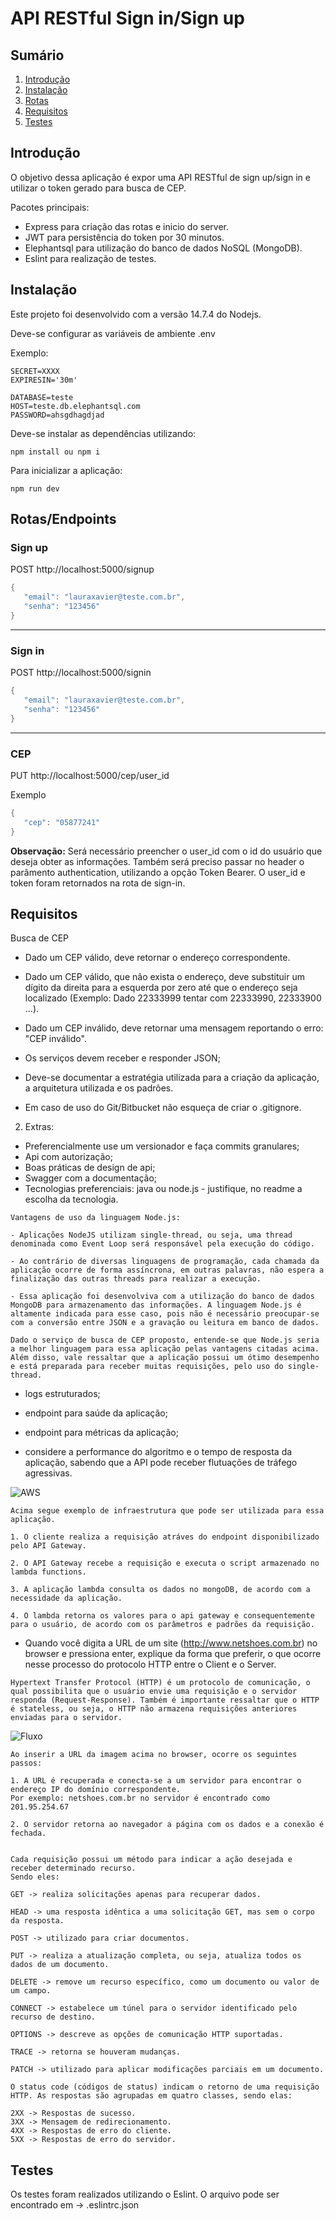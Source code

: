 # API RESTful Sign in/Sign up

## Sumário
1. [Introdução](#Introdução)
2. [Instalação](#Instalação)
3. [Rotas](#Rotas)
4. [Requisitos](#Requisitos)
5. [Testes](#Testes)


## Introdução

O objetivo dessa aplicação é expor uma API RESTful de sign up/sign in e utilizar o token gerado para busca de CEP.


Pacotes principais:
- Express para criação das rotas e inicio do server.
- JWT para persistência do token por 30 minutos.
- Elephantsql para utilização do banco de dados NoSQL (MongoDB).
- Eslint para realização de testes.

## Instalação

Este projeto foi desenvolvido com a versão 14.7.4 do Nodejs.

Deve-se configurar as variáveis de ambiente .env

Exemplo: 

```
SECRET=XXXX
EXPIRESIN='30m'

DATABASE=teste
HOST=teste.db.elephantsql.com
PASSWORD=ahsgdhagdjad
```

Deve-se instalar as dependências utilizando:
```
npm install ou npm i
```

Para inicializar a aplicação: 
```
npm run dev
```

## Rotas/Endpoints

### Sign up
POST http://localhost:5000/signup

```java
{
   "email": "lauraxavier@teste.com.br",
   "senha": "123456"
}
```

-----

### Sign in
POST http://localhost:5000/signin

```java
{
   "email": "lauraxavier@teste.com.br",
   "senha": "123456"
}
```

-----

### CEP
PUT http://localhost:5000/cep/user_id

Exemplo
```java
{
   "cep": "05877241"
}
```

**Observação:** Será necessário preencher o user_id com o id do usuário que deseja obter as informações.
Também será preciso passar no header o parâmento authentication, utilizando a opção Token Bearer.
O user_id e token foram retornados na rota de sign-in. 

## Requisitos
Busca de CEP

- Dado um CEP válido, deve retornar o endereço correspondente.

- Dado um CEP válido, que não exista o endereço, deve substituir um dígito da direita para a esquerda por zero até que o endereço seja localizado (Exemplo: Dado 22333999 tentar com 22333990, 22333900 …).

- Dado um CEP inválido, deve retornar uma mensagem reportando o erro: "CEP inválido".

- Os serviços devem receber e responder JSON;

- Deve-se documentar a estratégia utilizada para a criação da aplicação, a arquitetura utilizada e os padrões. 

- Em caso de uso do Git/Bitbucket não esqueça de criar o .gitignore.
    
2. Extras:
- Preferencialmente use um versionador e faça commits granulares;
- Api com autorização;
- Boas práticas de design de api;
- Swagger com a documentação;
- Tecnologias preferenciais: java ou node.js - justifique, no readme a escolha da tecnologia.

```
Vantagens de uso da linguagem Node.js:

- Aplicações NodeJS utilizam single-thread, ou seja, uma thread denominada como Event Loop será responsável pela execução do código.

- Ao contrário de diversas linguagens de programação, cada chamada da aplicação ocorre de forma assíncrona, em outras palavras, não espera a finalização das outras threads para realizar a execução.

- Essa aplicação foi desenvolviva com a utilização do banco de dados MongoDB para armazenamento das informações. A linguagem Node.js é altamente indicada para esse caso, pois não é necessário preocupar-se com a conversão entre JSON e a gravação ou leitura em banco de dados.

Dado o serviço de busca de CEP proposto, entende-se que Node.js seria a melhor linguagem para essa aplicação pelas vantagens citadas acima. Além disso, vale ressaltar que a aplicação possui um ótimo desempenho e está preparada para receber muitas requisições, pelo uso do single-thread.

```

- logs estruturados;
- endpoint para saúde da aplicação;
- endpoint para métricas da aplicação;

- considere a performance do algoritmo e o tempo de resposta da aplicação, sabendo que a API  pode receber flutuações de tráfego agressivas.

![AWS](./images/AWS.png)

```
Acima segue exemplo de infraestrutura que pode ser utilizada para essa aplicação.

1. O cliente realiza a requisição atráves do endpoint disponibilizado pelo API Gateway.

2. O API Gateway recebe a requisição e executa o script armazenado no lambda functions.

3. A aplicação lambda consulta os dados no mongoDB, de acordo com a necessidade da aplicação. 

4. O lambda retorna os valores para o api gateway e consequentemente para o usuário, de acordo com os parâmetros e padrões da requisição.

```


- Quando você digita a URL de um site (http://www.netshoes.com.br) no browser e pressiona enter, explique da forma que preferir, o que ocorre nesse processo do protocolo HTTP entre o Client e o Server.

```
Hypertext Transfer Protocol (HTTP) é um protocolo de comunicação, o qual possibilita que o usuário envie uma requisição e o servidor responda (Request-Response). Também é importante ressaltar que o HTTP é stateless, ou seja, o HTTP não armazena requisições anteriores enviadas para o servidor. 
```

![Fluxo](./images/HTTP.png)

```
Ao inserir a URL da imagem acima no browser, ocorre os seguintes passos:

1. A URL é recuperada e conecta-se a um servidor para encontrar o endereço IP do domínio correspondente.
Por exemplo: netshoes.com.br no servidor é encontrado como 201.95.254.67

2. O servidor retorna ao navegador a página com os dados e a conexão é fechada.


Cada requisição possui um método para indicar a ação desejada e receber determinado recurso. 
Sendo eles:

GET -> realiza solicitações apenas para recuperar dados.

HEAD -> uma resposta idêntica a uma solicitação GET, mas sem o corpo da resposta.

POST -> utilizado para criar documentos.

PUT -> realiza a atualização completa, ou seja, atualiza todos os dados de um documento.

DELETE -> remove um recurso específico, como um documento ou valor de um campo.

CONNECT -> estabelece um túnel para o servidor identificado pelo recurso de destino.

OPTIONS -> descreve as opções de comunicação HTTP suportadas.

TRACE -> retorna se houveram mudanças.

PATCH -> utilizado para aplicar modificações parciais em um documento.

O status code (códigos de status) indicam o retorno de uma requisição HTTP. As respostas são agrupadas em quatro classes, sendo elas:

2XX -> Respostas de sucesso.
3XX -> Mensagem de redirecionamento.
4XX -> Respostas de erro do cliente.
5XX -> Respostas de erro do servidor.

```

## Testes
Os testes foram realizados utilizando o Eslint.
O arquivo pode ser encontrado em -> .eslintrc.json